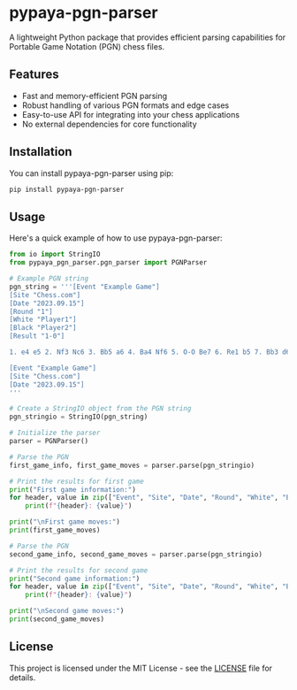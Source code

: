 # pypaya-pgn-parser

A lightweight Python package that provides efficient parsing capabilities for Portable Game Notation (PGN) chess files.

## Features

- Fast and memory-efficient PGN parsing
- Robust handling of various PGN formats and edge cases
- Easy-to-use API for integrating into your chess applications
- No external dependencies for core functionality

## Installation

You can install pypaya-pgn-parser using pip:

```bash
pip install pypaya-pgn-parser
```

## Usage

Here's a quick example of how to use pypaya-pgn-parser:

```python
from io import StringIO
from pypaya_pgn_parser.pgn_parser import PGNParser

# Example PGN string
pgn_string = '''[Event "Example Game"]
[Site "Chess.com"]
[Date "2023.09.15"]
[Round "1"]
[White "Player1"]
[Black "Player2"]
[Result "1-0"]

1. e4 e5 2. Nf3 Nc6 3. Bb5 a6 4. Ba4 Nf6 5. O-O Be7 6. Re1 b5 7. Bb3 d6 8. c3 O-O 9. h3 Nb8 10. d4 Nbd7 1-0

[Event "Example Game"]
[Site "Chess.com"]
[Date "2023.09.15"]
'''

# Create a StringIO object from the PGN string
pgn_stringio = StringIO(pgn_string)

# Initialize the parser
parser = PGNParser()

# Parse the PGN
first_game_info, first_game_moves = parser.parse(pgn_stringio)

# Print the results for first game
print("First game information:")
for header, value in zip(["Event", "Site", "Date", "Round", "White", "Black", "Result"], first_game_info):
    print(f"{header}: {value}")

print("\nFirst game moves:")
print(first_game_moves)

# Parse the PGN
second_game_info, second_game_moves = parser.parse(pgn_stringio)

# Print the results for second game
print("Second game information:")
for header, value in zip(["Event", "Site", "Date", "Round", "White", "Black", "Result"], second_game_info):
    print(f"{header}: {value}")

print("\nSecond game moves:")
print(second_game_moves)
```

## License

This project is licensed under the MIT License - see the [LICENSE](LICENSE) file for details.
